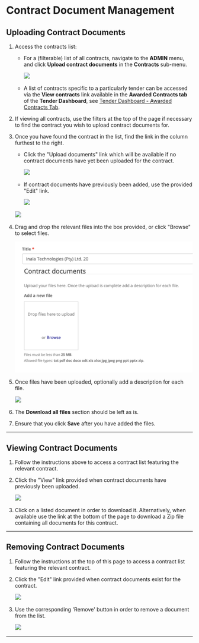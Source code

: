 # Contract Document Management

## Uploading Contract Documents

1. Access the contracts list:

    - For a (filterable) list of all contracts, navigate to the **ADMIN** menu, and click **Upload contract documents** in the **Contracts** sub-menu.

        ![](https://ajeuwbhvhr.cloudimg.io/colony-recorder.s3.amazonaws.com/files/2024-10-14/c30ca071-a868-4b10-9f5a-19542f627a08/ascreenshot.jpeg?tl_px=402,445&br_px=2122,1406&force_format=jpeg&q=100&width=1120.0&wat=1&wat_opacity=1&wat_gravity=northwest&wat_url=https://colony-recorder.s3.amazonaws.com/images/watermarks/ee0000_standard.png&wat_pad=619,277)

    - A list of contracts specific to a particularly tender can be accessed via the **View contracts** link available in the **Awarded Contracts tab** of the **Tender Dashboard**, see [Tender Dashboard - Awarded Contracts Tab](../tenders/tender-dashboard.md/#awarded-contracts-tab).


2. If viewing all contracts, use the filters at the top of the page if necessary to find the contract you wish to upload contract documents for.

3. Once you have found the contract in the list, find the link in the column furthest to the right.

    - Click the "Upload documents" link which will be available if no contract documents have yet been uploaded for the contract.
        
        ![](https://ajeuwbhvhr.cloudimg.io/colony-recorder.s3.amazonaws.com/files/2024-10-14/3132a74e-0cb7-467e-b7d4-74fb8bcce7b0/ascreenshot.jpeg?tl_px=402,243&br_px=2122,1204&force_format=jpeg&q=100&width=1120.0&wat=1&wat_opacity=1&wat_gravity=northwest&wat_url=https://colony-recorder.s3.amazonaws.com/images/watermarks/ee0000_standard.png&wat_pad=926,277)

    - If contract documents have previously been added, use the provided "Edit" link.

        ![](https://ajeuwbhvhr.cloudimg.io/colony-recorder.s3.amazonaws.com/files/2024-10-14/0d6cd479-5ec4-404d-84f1-c4c06b135ede/ascreenshot.jpeg?tl_px=402,149&br_px=2122,1110&force_format=jpeg&q=100&width=1120.0&wat=1&wat_opacity=1&wat_gravity=northwest&wat_url=https://colony-recorder.s3.amazonaws.com/images/watermarks/ee0000_standard.png&wat_pad=966,277)


    ![](https://ajeuwbhvhr.cloudimg.io/colony-recorder.s3.amazonaws.com/files/2024-10-14/c402aaa1-2407-4bf2-a6b6-5bec4dc8e332/ascreenshot.jpeg?tl_px=402,151&br_px=2122,1112&force_format=jpeg&q=100&width=1120.0&wat=1&wat_opacity=1&wat_gravity=northwest&wat_url=https://colony-recorder.s3.amazonaws.com/images/watermarks/ee0000_standard.png&wat_pad=906,276)

4. Drag and drop the relevant files into the box provided, or click "Browse" to select files.

    ![](../img/contract-docs-upload.png)


5. Once files have been uploaded, optionally add a description for each file.

    ![](https://ajeuwbhvhr.cloudimg.io/colony-recorder.s3.amazonaws.com/files/2024-10-14/36ab90a5-1a16-4547-ae78-4e617df43e8a/ascreenshot.jpeg?tl_px=60,492&br_px=1042,1041&force_format=jpeg&q=100&width=983&wat_scale=87&wat=1&wat_opacity=1&wat_gravity=northwest&wat_url=https://colony-recorder.s3.amazonaws.com/images/watermarks/ee0000_standard.png&wat_pad=68,210)

6. The **Download all files** section should be left as is.

7. Ensure that you click **Save** after you have added the files.

---

## Viewing Contract Documents

1. Follow the instructions above to access a contract list featuring the relevant contract.

2. Click the "View" link provided when contract documents have previously been uploaded.

    ![](https://ajeuwbhvhr.cloudimg.io/colony-recorder.s3.amazonaws.com/files/2024-10-14/c402aaa1-2407-4bf2-a6b6-5bec4dc8e332/ascreenshot.jpeg?tl_px=402,151&br_px=2122,1112&force_format=jpeg&q=100&width=1120.0&wat=1&wat_opacity=1&wat_gravity=northwest&wat_url=https://colony-recorder.s3.amazonaws.com/images/watermarks/ee0000_standard.png&wat_pad=906,276)

3. Click on a listed document in order to download it. Alternatively, when available use the link at the bottom of the page to download a Zip file containing all documents for this contract.

---

## Removing Contract Documents

1. Follow the instructions at the top of this page to access a contract list featuring the relevant contract.

2. Click the "Edit" link provided when contract documents exist for the contract.
    
    ![](https://ajeuwbhvhr.cloudimg.io/colony-recorder.s3.amazonaws.com/files/2024-10-14/0d6cd479-5ec4-404d-84f1-c4c06b135ede/ascreenshot.jpeg?tl_px=402,149&br_px=2122,1110&force_format=jpeg&q=100&width=1120.0&wat=1&wat_opacity=1&wat_gravity=northwest&wat_url=https://colony-recorder.s3.amazonaws.com/images/watermarks/ee0000_standard.png&wat_pad=966,277)

3. Use the corresponding 'Remove' button in order to remove a document from the list.

    ![](https://ajeuwbhvhr.cloudimg.io/colony-recorder.s3.amazonaws.com/files/2024-10-14/debe311c-7b4f-4209-9e62-fc33088fc390/ascreenshot.jpeg?tl_px=402,349&br_px=2122,1310&force_format=jpeg&q=100&width=1120.0&wat=1&wat_opacity=1&wat_gravity=northwest&wat_url=https://colony-recorder.s3.amazonaws.com/images/watermarks/ee0000_standard.png&wat_pad=550,277)

---